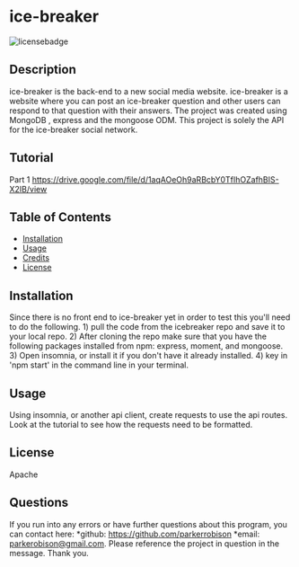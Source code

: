 # ice-breaker

  ![licensebadge](https://img.shields.io/badge/license-Apache-blue)

  ## Description 
  
  ice-breaker is the back-end to a new social media website. ice-breaker is a website where you can post an ice-breaker question and other users can respond to that question with their answers. The project was created using MongoDB , express and the mongoose ODM. This project is solely the API for the ice-breaker social network. 
  
  ## Tutorial
  Part 1 https://drive.google.com/file/d/1aqAOeOh9aRBcbY0TfIhOZafhBIS-X2IB/view
  
  ## Table of Contents
  
  * [Installation](#installation)
  * [Usage](#usage)
  * [Credits](#credits)
  * [License](#license)
  

  ## Installation
  
  Since there is no front end to ice-breaker yet in order to test this you'll need to do the following. 1) pull the code from the icebreaker repo and save it to your local repo. 2) After cloning the repo make sure that you have the following packages installed from npm: express, moment, and mongoose. 3) Open insomnia, or install it if you don't have it already installed. 4) key in 'npm start' in the command line in your terminal. 
  
  ## Usage 

  Using insomnia, or another api client, create requests to use the api routes. Look at the tutorial to see how the requests need to be formatted.
  
   
  ## License

  Apache

  ## Questions
  If you run into any errors or have further questions about this program, you can contact here: 
  *github: https://github.com/parkerrobison 
  *email: parkerobison@gmail.com.
  Please reference the project in question in the message. Thank you.
